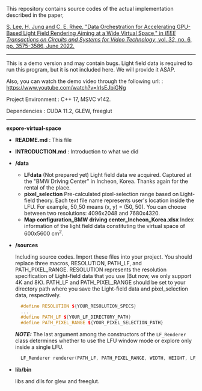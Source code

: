 This repository contains source codes of the actual implementation described in the paper,

<a href=https://ieeexplore.ieee.org/document/9578988>S. Lee, H. Jung and C. E. Rhee, "Data Orchestration for Accelerating GPU-Based Light Field Rendering Aiming at a Wide Virtual Space," in _IEEE Transactions on Circuits and Systems for Video Technology_, vol. 32, no. 6, pp. 3575-3586, June 2022.</a>

----

This is a demo version and may contain bugs. Light field data is required to run this program, but it is 
not included here. We will provide it ASAP.

Also, you can watch the demo video through the following url: : https://www.youtube.com/watch?v=lrIsEJbiGNg

Project Environment : C++ 17, MSVC v142.

Dependencies : CUDA 11.2, GLEW, freeglut

-----

**expore-virtual-space**

- **README.md** : This file

- **INTRODUCTION.md** : Introduction to what we did

- **/data** 

  - **LFdata** (Not prepared yet)
    Light field data we acquired. Captured at the "BMW Driving Center" in Incheon, Korea. Thanks again for the rental of the place.
  - **pixel_selection**
    Pre-calculated pixel-selection range based on Light-field theory. Each text file name represents user's location inside the LFU. For example, 50_50 means (x, y) = (50, 50).
    You can choose between two resolutions: 4096x2048 and 7680x4320.
  - **Map configuration_BMW driving center_Incheon_Korea.xlsx** 
    Index information of the light field data constituting the virtual space of 600x5600 cm<sup>2</sup>. 

- **/sources**
  
  Including source codes. Import these files into your project. You should replace three macros, RESOLUTION, PATH_LF, and PATH_PIXEL_RANGE. RESOLUTION represents the resolution specification of Light-field data that you use (But now, we only support 4K and 8K). PATH_LF and PATH_PIXEL_RANGE should be set to your directory path where you save the Light-field data and pixel_selection data, respectively.
  
  ```c++
    #define RESOLUTION ${YOUR_RESOLUTION_SPECS}
    ...
    #define PATH_LF ${YOUR_LF_DIRECTORY_PATH}
    #define PATH_PIXEL_RANGE ${YOUR_PIXEL_SELECTION_PATH}
  ```
  
  ***NOTE:*** The last argument among the constructors of the `LF_Renderer` class determines whether to use the LFU window mode or explore only inside a single LFU. 
  
  ```c++
    LF_Renderer renderer(PATH_LF, PATH_PIXEL_RANGE, WIDTH, HEIGHT, LF_length, num_LFs, dpp, stride, curPosX, curPosY, true);
  ```

- **lib/bin**

  libs and dlls for glew and freeglut.

